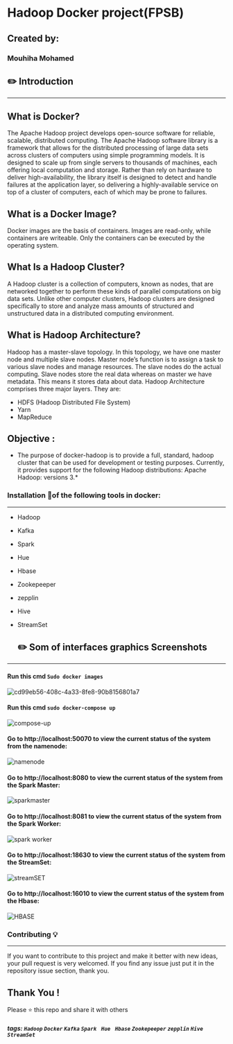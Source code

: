 # Hadoop Docker project(FPSB) 


## Created by: 

### Mouhiha Mohamed 

##  :pencil2:  Introduction 

--- 
## What is Docker?
The Apache Hadoop project develops open-source software for reliable, scalable, distributed computing.
The Apache Hadoop software library is a framework that allows for the distributed processing of large data sets across clusters of computers using simple programming models. It is designed to scale up from single servers to thousands of machines, each offering local computation and storage. Rather than rely on hardware to deliver high-availability, the library itself is designed to detect and handle failures at the application layer, so delivering a highly-available service on top of a cluster of computers, each of which may be prone to failures.
## What is a Docker Image?
Docker images are the basis of containers. Images are read-only, while containers are writeable. Only the containers can be executed by the operating system.
## What Is a Hadoop Cluster?
A Hadoop cluster is a collection of computers, known as nodes, that are networked together to perform these kinds of parallel computations on big data sets. Unlike other computer clusters, Hadoop clusters are designed specifically to store and analyze mass amounts of structured and unstructured data in a distributed computing environment.
## What is Hadoop Architecture?
Hadoop has a master-slave topology. In this topology, we have one master node and multiple slave nodes. Master node’s function is to assign a task to various slave nodes and manage resources. The slave nodes do the actual computing. Slave nodes store the real data whereas on master we have metadata. This means it stores data about data.
Hadoop Architecture comprises three major layers. They are:
* HDFS (Hadoop Distributed File System)
* Yarn
* MapReduce
##  Objective :  
*  The purpose of docker-hadoop is to provide a full, standard, hadoop cluster that can be used for development or testing purposes.
Currently, it provides support for the following Hadoop distributions:
Apache Hadoop:
versions 3.*
### Installation 🔌of  the following tools in docker: 
---
*  Hadoop 

*  Kafka 

*  Spark 

* Hue 

* Hbase 

* Zookepeeper 

* zepplin 

* Hive 

* StreamSet 
  ##  :pencil2:  Som of interfaces graphics Screenshots 
--- 
#### Run this cmd `Sudo docker images `
![cd99eb56-408c-4a33-8fe8-90b8156801a7](https://user-images.githubusercontent.com/59533527/108103081-b423af00-7089-11eb-9d14-08c1c77239f2.jpg) 
#### Run this cmd `sudo docker-compose up  `
![compose-up](https://user-images.githubusercontent.com/59533527/108103291-05cc3980-708a-11eb-9f52-3e6a23445fd5.jpg)  
#### Go to http://localhost:50070 to view the current status of the system from the namenode: 
![namenode](https://user-images.githubusercontent.com/59533527/108104021-0c0ee580-708b-11eb-8e2e-e6b3665f5721.jpg) 
#### Go to http://localhost:8080 to view the current status of the system from the Spark Master: 
![sparkmaster](https://user-images.githubusercontent.com/59533527/108104660-e0402f80-708b-11eb-9db4-1d6dc38639c4.jpg) 
#### Go to http://localhost:8081 to view the current status of the system from the Spark Worker: 
![spark worker](https://user-images.githubusercontent.com/59533527/108104742-f77f1d00-708b-11eb-89c2-7cbb38f24d34.jpg) 
#### Go to http://localhost:18630 to view the current status of the system from the StreamSet: 
![streamSET](https://user-images.githubusercontent.com/59533527/108104811-0c5bb080-708c-11eb-8ac4-4406e300c27a.jpg) 
#### Go to http://localhost:16010 to view the current status of the system from the Hbase: 
![HBASE](https://user-images.githubusercontent.com/59533527/108104858-1da4bd00-708c-11eb-8263-b297e9cf4604.jpg) 
 ### Contributing 💡
 ---
If you want to contribute to this project and make it better with new ideas, your pull request is very welcomed.
If you find any issue just put it in the repository issue section, thank you.
## Thank You !
Please ⭐️ this repo and share it with others
##### tags:  `Hadoop` `Docker` `Kafka` `Spark ` `Hue ` `Hbase` `Zookepeeper` `zepplin` `Hive` `StreamSet`  

